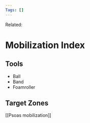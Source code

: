 ```yaml
---
Tags: []
---
```

Related: 
# Mobilization Index

## Tools
- Ball
- Band
- Foamroller

## Target Zones
[[Psoas mobilization]]